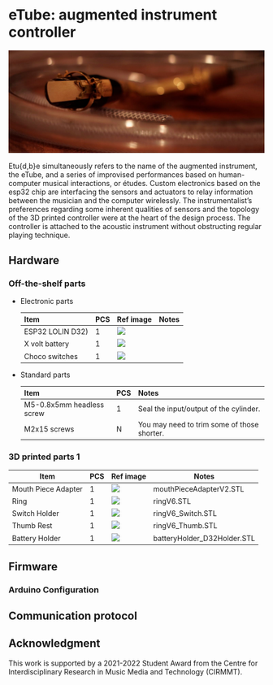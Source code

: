 # eTube: augmented instrument controller
![](medias/etube01.jpeg)

Etu{d,b}e simultaneously refers to the name of the augmented instrument, the eTube, and a series of improvised performances based on human-computer musical interactions, or études. Custom electronics based on the esp32 chip are interfacing the sensors and actuators to relay information between the musician and the computer wirelessly. The instrumentalist’s preferences regarding some inherent qualities of sensors and the topology of the 3D printed controller were at the heart of the design process. The controller is attached to the acoustic instrument without obstructing regular playing technique.


## Hardware

### Off-the-shelf parts

- Electronic parts
  
  | Item                   | PCS | Ref image                          | Notes                                                       |
  | ---------------------- | --- | ---------------------------------- | ------------------------------------------------------------|
  | ESP32 LOLIN D32)       | 1   | ![](img/thumb/esp32.jpg)           |                                                             |  
  | X volt battery         | 1   | ![](img/thumb/esp32.jpg)           |                                                             |  
  | Choco switches         | 1   | ![](img/thumb/esp32.jpg)           |                                                             |  

- Standard parts
  
  | Item                            | PCS  | Notes                                       |
  | ------------------------------- | ---- | ------------------------------------------- |
  | M5-0.8x5mm headless screw       | 1    | Seal the input/output of the cylinder.      |
  | M2x15 screws                    | N    | You may need to trim some of those shorter. |


### 3D printed parts 1

| Item                  | PCS  | Ref image                           | Notes                                                        |
| --------------------- | ---- | ----------------------------------- | ------------------------------------------------------------ |
| Mouth Piece Adapter   | 1    | ![](img/thumb/lower.jpg)            | mouthPieceAdapterV2.STL                                      |
| Ring                  | 1    | ![](img/thumb/upper_l.jpg)          | ringV6.STL                                                   |
| Switch Holder         | 1    | ![](img/thumb/upper_l.jpg)          | ringV6_Switch.STL                                            |
| Thumb Rest            | 1    | ![](img/thumb/upper_l.jpg)          | ringV6_Thumb.STL                                             |
| Battery Holder        | 1    | ![](img/thumb/upper_l.jpg)          | batteryHolder_D32Holder.STL                                  |


## Firmware

### Arduino Configuration

## Communication protocol

## Acknowledgment

This work is supported by a 2021-2022 Student Award from the Centre for Interdisciplinary Research in Music Media and Technology (CIRMMT).